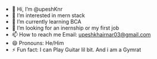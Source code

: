 - 👋 Hi, I’m @upeshKnr
- 👀 I’m interested in mern stack
- 🌱 I’m currently learning BCA 
- 💞️ I’m looking for an inernship or my first job 
- 📫 How to reach me Email: upeshkhairnar03@gmail.com
- 😄 Pronouns: He/Him
- ⚡ Fun fact: I can Play Guitar lil bit. And i am a Gymrat  


